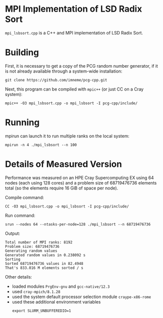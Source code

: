 # MPI Implementation of LSD Radix Sort

`mpi_lsbsort.cpp` is a C++ and MPI implementation of LSD Radix Sort.

# Building

First, it is necessary to get a copy of the PCG random number generator,
if it is not already available through a system-wide installation:

```
git clone https://github.com/imneme/pcg-cpp.git
```

Next, this program can be compiled with `mpic++` (or just CC on a Cray
system):

```
mpic++ -O3 mpi_lsbsort.cpp -o mpi_lsbsort -I pcg-cpp/include/
```


# Running

mpirun can launch it to run multiple ranks on the local system:

```
mpirun -n 4 ./mpi_lsbsort --n 100
```

# Details of Measured Version


Performance was measured on an HPE Cray Supercomputing EX using 64 nodes
(each using 128 cores) and a problem size of 68719476736 elements total
(so the elements require 16 GiB of space per node).

Compile command:

```
CC -O3 mpi_lsbsort.cpp -o mpi_lsbsort -I pcg-cpp/include/
```

Run command:

```
srun --nodes 64 --ntasks-per-node=128 ./mpi_lsbsort --n 68719476736
```

Output:

```
Total number of MPI ranks: 8192
Problem size: 68719476736
Generating random values
Generated random values in 0.238092 s
Sorting
Sorted 68719476736 values in 82.4948
That's 833.016 M elements sorted / s
```

Other details:
 * loaded modules `PrgEnv-gnu` and `gcc-native/12.3`
 * used `cray-mpich/8.1.28`
 * used the system default processor selection module `craype-x86-rome`
 * used these additional environment variables
   ```
   export SLURM_UNBUFFEREDIO=1
   ```
